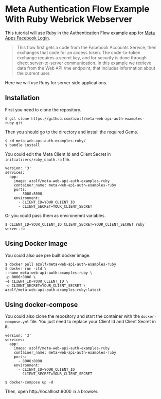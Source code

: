 # Meta Authentication Flow Example With Ruby Webrick Webserver

This tutorial will use Ruby in the Authentication Flow example app for [Meta Apps Facebook Login](https://developers.facebook.com/products/facebook-login/).

> This flow first gets a code from the Facebook Accounts Service, then exchanges that code for an access token. The code-to-token exchange requires a secret key, and for security is done through direct server-to-server communication.
In this example we retrieve data from the Web API /me endpoint, that includes information about the current user.

Here we will use Ruby for server-side applications.

## Installation
First you need to clone the repository.
```
$ git clone https://github.com/azolf/meta-web-api-auth-examples-ruby.git
```
Then you should go to the directory and install the required Gems.
```
$ cd meta-web-api-auth-examples-ruby/
$ bundle install
```

You could edit the Meta Client Id and Client Secret in `initializers/ruby_oauth.rb` file.
```
version: '3'
services:
  app:
    image: azolf/meta-web-api-auth-examples-ruby
    container_name: meta-web-api-auth-examples-ruby
    ports:
      - 8000:8000
    environment:
      - CLIENT_ID=YOUR_CLIENT_ID
      - CLIENT_SECRET=YOUR_CLIENT_SECRET
```

Or you could pass them as environemnt variables.
```
$ CLIENT_ID=YOUR_CLIENT_ID CLIENT_SECRET=YOUR_CLIENT_SECRET ruby server.rb
```

## Using Docker Image
You could also use pre built docker image.

```
$ docker pull azolf/meta-web-api-auth-examples-ruby
$ docker run -itd \
--name meta-web-api-auth-examples-ruby \
-p 8000:8000 \
-e CLIENT_ID=YOUR_CLIENT_ID \
-e CLIENT_SECRET=YOUR_CLIENT_SECRET \
azolf/meta-web-api-auth-examples-ruby:latest
```

## Using docker-compose
You could also clone the repository and start the container with the `docker-compose.yml` file. You just need to replace your Client Id and Client Secret in it.
```
version: '3'
services:
  app:
    image: azolf/meta-web-api-auth-examples-ruby
    container_name: meta-web-api-auth-examples-ruby
    ports:
      - 8000:8000
    environment:
      - CLIENT_ID=YOUR_CLIENT_ID
      - CLIENT_SECRET=YOUR_CLIENT_SECRET
```

```
$ docker-compose up -d
```

Then, open http://localhost:8000 in a browser.